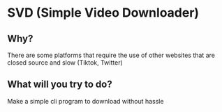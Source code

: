 # SVD (Simple Video Downloader)

## Why?
There are some platforms that require the use of other websites that are closed source and slow (Tiktok, Twitter)

## What will you try to do?
Make a simple cli program to download without hassle

